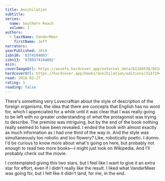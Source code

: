```yaml
---
title: Annihilation
subtitle:
series:
  name: Southern Reach
  volume: 1
authors:
  - lastName: VanderMeer
    firstName: Jeff
narrators:
yearPublished: 2014
isbn10: '0374104093'
isbn13: '9780374104092'
asin:
coverImageUrl: https://assets.hardcover.app/external_data/61104538/b91d0115043c247a33f6cea3d9aa571ff85721df.jpeg
hardcoverUrl: https://hardcover.app/books/annihilation/editions/31471949
read: 2018-02-27
rating: 3
reading: false
---
```


There's something very Lovecraftian about the style of description of the foreign organisms, the idea that there are concepts that English has no word for, which I appreciated for a while until it was clear that I was really going to be left with no greater understanding of what the protagonist was trying to describe. The premise was intriguing, but by the end of the book nothing really seemed to have been revealed. I ended the book with almost exactly as much information as I had one third of the way in. And the style was simultaneously too robotic and too flowery? Like, robotically poetic. I dunno. I'd be curious to know more about what's going on here, but probably not enough to read two more books—I might just look on Wikipedia. And I'll probably check out the movie.

I contemplated giving this two stars, but I feel like I want to give it an extra star for effort, even if I didn't really like the result. I liked what VanderMeer was going for, but I felt like it didn't land, for me, in the end.
